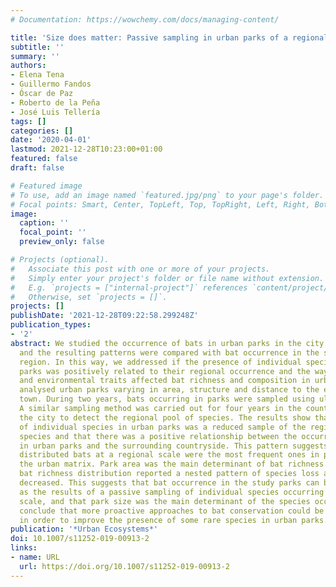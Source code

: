 ```yaml
---
# Documentation: https://wowchemy.com/docs/managing-content/

title: 'Size does matter: Passive sampling in urban parks of a regional bat assemblage'
subtitle: ''
summary: ''
authors:
- Elena Tena
- Guillermo Fandos
- Óscar de Paz
- Roberto de la Peña
- José Luis Tellería
tags: []
categories: []
date: '2020-04-01'
lastmod: 2021-12-28T10:23:00+01:00
featured: false
draft: false

# Featured image
# To use, add an image named `featured.jpg/png` to your page's folder.
# Focal points: Smart, Center, TopLeft, Top, TopRight, Left, Right, BottomLeft, Bottom, BottomRight.
image:
  caption: ''
  focal_point: ''
  preview_only: false

# Projects (optional).
#   Associate this post with one or more of your projects.
#   Simply enter your project's folder or file name without extension.
#   E.g. `projects = ["internal-project"]` references `content/project/deep-learning/index.md`.
#   Otherwise, set `projects = []`.
projects: []
publishDate: '2021-12-28T09:22:58.299248Z'
publication_types:
- '2'
abstract: We studied the occurrence of bats in urban parks in the city of Madrid (Spain),
  and the resulting patterns were compared with bat occurrence in the surrounding
  region. In this way, we addressed if the presence of individual species in the study
  parks was positively related to their regional occurrence and the way some geographical
  and environmental traits affected bat richness and composition in urban parks. We
  analysed urban parks varying in area, structure and distance to the edge of the
  town. During two years, bats occurring in parks were sampled using ultrasound detectors.
  A similar sampling method was carried out for four years in the countryside around
  the city to detect the regional pool of species. The results show that the occurrence
  of individual species in urban parks was a reduced sample of the regional pool of
  species and that there was a positive relationship between the occurrence of species
  in urban parks and the surrounding countryside. This pattern suggests that the more
  distributed bats at a regional scale were the most frequent ones in parks within
  the urban matrix. Park area was the main determinant of bat richness. In addition,
  bat richness distribution reported a nested pattern of species loss as park area
  decreased. This suggests that bat occurrence in the study parks can be interpreted
  as the results of a passive sampling of individual species occurring at the regional
  scale, and that park size was the main determinant of the species occurrence. We
  conclude that more proactive approaches to bat conservation could be carried out
  in order to improve the presence of some rare species in urban parks.
publication: '*Urban Ecosystems*'
doi: 10.1007/s11252-019-00913-2
links:
- name: URL
  url: https://doi.org/10.1007/s11252-019-00913-2
---
```

